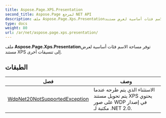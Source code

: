 ```yaml
---
title: Aspose.Page.XPS.Presentation
second_title: Aspose.Page لمرجع NET API
description: ملف Aspose.Page.Xps.Presentationتوفر مساحة الاسم فئات أساسية لعرض مستند XPS إلى تنسيقات أخرى.
type: docs
weight: 80
url: /ar/net/aspose.page.xps.presentation/
---
```

ملف **Aspose.Page.Xps.Presentation**توفر مساحة الاسم فئات أساسية لعرض مستند XPS إلى تنسيقات أخرى.

## الطبقات

| فصل | وصف |
| --- | --- |
| [WdpNet20NotSupportedException](./wdpnet20notsupportedexception/) | الاستثناء الذي يتم طرحه عندما يتم تحويل مستند XPS يحتوي على صور WDP في إصدار مكتبة لـ .NET 2.0. |


